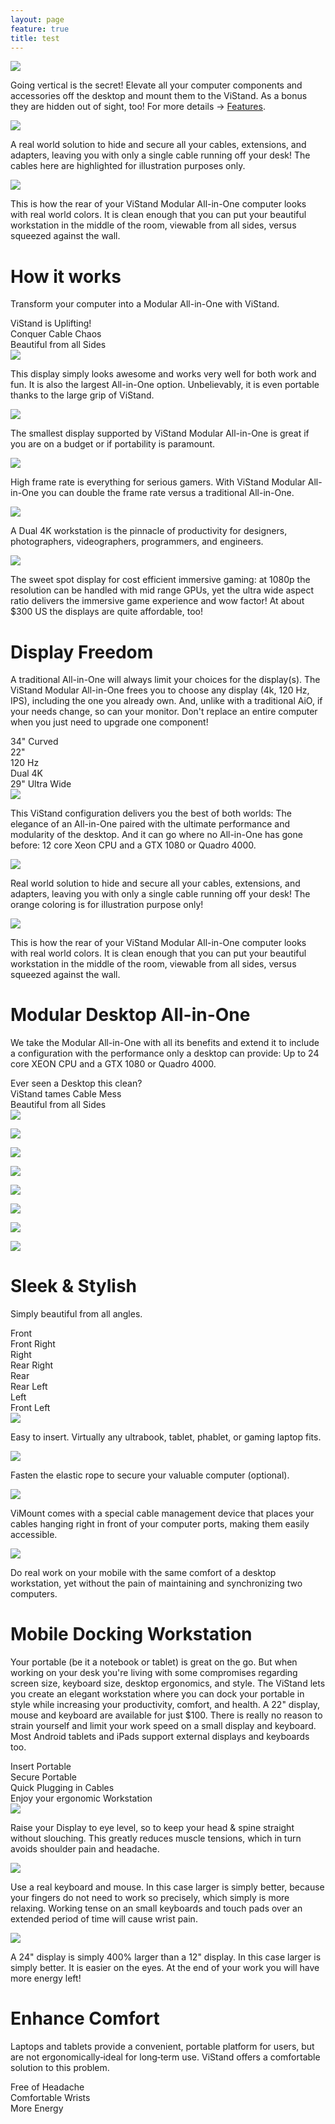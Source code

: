 ```yaml
---
layout: page
feature: true
title: test
---
```


<!-- Tabs for section How it works -->

<v2-switcher>
  <div class="feature-section vertical-tab-section">
    <div layout="column" layout-gt-sm="row" class="feature-row">
      <div flex-gt-sm="50" flex-order="2" flex-order-gt-sm="0">
        <v2-switch-text>
          <img src="https://raw.githubusercontent.com/V-Squared/V-Squared.github.io/master/art/vistand/how-it-works/uplifting/vistand-uplifting-raw.png">
          <p class="caption-text">Going vertical is the secret! Elevate all your computer components and accessories off the desktop and mount them to the ViStand. As a bonus they are hidden out of sight, too! For more details → <a href="">Features</a>.</p>
        </v2-switch-text>
        <v2-switch-text>
          <img src="https://raw.githubusercontent.com/V-Squared/V-Squared.github.io/master/art/vistand/how-it-works/conquer-cables/conquer-cables-540p.jpg">
          <p class="caption-text">A real world solution to hide and secure all your cables, extensions, and adapters, leaving you with only a single cable running off your desk! The cables here are highlighted for illustration purposes only.</p>
        </v2-switch-text>        
        <v2-switch-text>
          <img src="https://raw.githubusercontent.com/V-Squared/V-Squared.github.io/master/art/vistand/how-it-works/beautiful-all-sides/beautiful-all-sides-540p.png">
          <p class="caption-text">This is how the rear of your ViStand Modular All-in-One computer looks with real world colors. It is clean enough that you can put your beautiful workstation in the middle of the room, viewable from all sides, versus squeezed against the wall.</p>
        </v2-switch-text>        
      </div>
      <div flex-gt-sm="50">
        <h1 id="how-it-works">How it works</h1>
        <p>Transform your computer into a Modular All-in-One with ViStand.</p>
        <div class="vertical-tabs">
          <div class="tab-item" v2-switch-item="0">
            ViStand is Uplifting!
          </div>
          <div class="tab-item" v2-switch-item="1">
            Conquer Cable Chaos
          </div>    
          <div class="tab-item" v2-switch-item="2">
            Beautiful from all Sides
          </div>          
        </div>
      </div>
    </div>
  </div>
</v2-switcher>


<!-- Tabs for section "Display Freedom" in ViStand Introduction -->

<v2-switcher>
  <div class="feature-section vertical-tab-section">
    <div layout="column" layout-gt-sm="row" class="feature-row">
      <div flex-gt-sm="50" flex-order="2" flex-order-gt-sm="0">
        <v2-switch-text>
          <img src="https://raw.githubusercontent.com/V-Squared/V-Squared.github.io/master/art/vistand/display-freedom/34-curved/34-curved-raw.png"> 
          <p class="caption-text">This display simply looks awesome and works very well for both work and fun. It is also the largest All-in-One option. Unbelievably, it is even portable thanks to the large grip of ViStand.</p>
        </v2-switch-text>
        <v2-switch-text>
          <img src="https://raw.githubusercontent.com/V-Squared/V-Squared.github.io/master/art/vistand/display-freedom/22-inch/22-inch.jpg">
          <p class="caption-text">The smallest display supported by ViStand Modular All-in-One is great if you are on a budget or if portability is paramount.</p>
        </v2-switch-text>
        <v2-switch-text>
          <img src="https://raw.githubusercontent.com/V-Squared/V-Squared.github.io/master/art/vistand/display-freedom/120-hz/120-hz-raw.png">
          <p class="caption-text">High frame rate is everything for serious gamers. With ViStand Modular All-in-One you can double the frame rate versus a traditional All-in-One.</p>
        </v2-switch-text>
        <v2-switch-text>
          <img src="https://raw.githubusercontent.com/V-Squared/V-Squared.github.io/master/art/vistand/display-freedom/dual-4k/dual-4k-raw.png">
          <p class="caption-text">A Dual 4K workstation is the pinnacle of productivity for designers, photographers, videographers, programmers, and engineers.</p>
        </v2-switch-text>
        <v2-switch-text>
          <img src="https://raw.githubusercontent.com/V-Squared/V-Squared.github.io/master/art/vistand/display-freedom/29-inch/29-inch-raw.png">
          <p class="caption-text">The sweet spot display for cost efficient immersive gaming: at 1080p the resolution can be handled with mid range GPUs, yet the ultra wide aspect ratio delivers the immersive game experience and wow factor! At about $300 US the displays are quite affordable, too! </p>
        </v2-switch-text>
      </div>
      <div flex-gt-sm="50">
        <h1 id="display-freedom">Display Freedom</h1>
        <p>A traditional All-in-One will always limit your choices for the display(s). The ViStand Modular All-in-One frees you to choose any display (4k, 120 Hz, IPS), including the one you already own. And, unlike with a traditional AiO, if your needs change, so can your monitor. Don't replace an entire computer when you just need to upgrade one component!</p>
        <div class="vertical-tabs">
          <div class="tab-item" v2-switch-item="0">
            34" Curved
          </div>
          <div class="tab-item" v2-switch-item="1">
            22"
          </div>
          <div class="tab-item" v2-switch-item="2">
            120 Hz
          </div>
          <div class="tab-item" v2-switch-item="3">
            Dual 4K
          </div>
          <div class="tab-item" v2-switch-item="4">
            29" Ultra Wide
          </div>
        </div>
      </div>
    </div>
  </div>
</v2-switcher>


<!-- Tabs for section Modular Desktop All-in-One -->

<v2-switcher>
  <div class="feature-section vertical-tab-section">
    <div layout="column" layout-gt-sm="row" class="feature-row">
      <div flex-gt-sm="50" flex-order="2" flex-order-gt-sm="0">
        <v2-switch-text>
          <img src="https://raw.githubusercontent.com/V-Squared/V-Squared.github.io/master/art/vistand/modular-desktop/clean-desktop-config/clean-desktop-config-raw.png">
          <p class="caption-text">This ViStand configuration delivers you the best of both worlds: The elegance of an All-in-One paired with the ultimate performance and modularity of the desktop. And it can go where no All-in-One has gone before: 12 core Xeon CPU and a GTX 1080 or Quadro 4000.</p>
        </v2-switch-text>
        <v2-switch-text>
          <img src="https://raw.githubusercontent.com/V-Squared/V-Squared.github.io/master/art/vistand/modular-desktop/desktop-no-cable-mess/desktop-no-cable-mess-raw.png">
          <p class="caption-text">Real world solution to hide and secure all your cables, extensions, and adapters, leaving you with only a single cable running off your desk! The orange coloring is for illustration purpose only!</p>
        </v2-switch-text>  
        <v2-switch-text>
          <img src="https://raw.githubusercontent.com/V-Squared/V-Squared.github.io/master/art/vistand/modular-desktop/desktop-beautiful-behind/desktop-beautiful-behind-raw.png">
          <p class="caption-text">This is how the rear of your ViStand Modular All-in-One computer looks with real world colors. It is clean enough that you can put your beautiful workstation in the middle of the room, viewable from all sides, versus squeezed against the wall.</p>
        </v2-switch-text>       
      </div>
      <div flex-gt-sm="50">
        <h1 id="modular-desktop-all-in-one">Modular Desktop All-in-One</h1>
        <p>We take the Modular All-in-One with all its benefits and extend it to include a configuration with the performance only a desktop can provide: Up to 24 core XEON CPU and a GTX 1080 or Quadro 4000.</p>
        <div class="vertical-tabs">
          <div class="tab-item" v2-switch-item="0">
            Ever seen a Desktop this clean?
          </div>
          <div class="tab-item" v2-switch-item="1">
            ViStand tames Cable Mess
          </div>     
          <div class="tab-item" v2-switch-item="2">
            Beautiful from all Sides
          </div>           
        </div>
      </div>
    </div>
  </div>
</v2-switcher>

<!-- Tabs for section Sleek and stylish -->

<v2-switcher>
  <div class="feature-section vertical-tab-section">
    <div layout="column" layout-gt-sm="row" class="feature-row">
      <div flex-gt-sm="50" flex-order="2" flex-order-gt-sm="0">
        <v2-switch-text>
          <img src="https://raw.githubusercontent.com/V-Squared/V-Squared.github.io/master/art/vistand/360-view/v1/360-1-raw.png">
          <p class="caption-text"></p>
        </v2-switch-text>
        <v2-switch-text>
          <img src="https://raw.githubusercontent.com/V-Squared/V-Squared.github.io/master/art/vistand/360-view/v1/360-2-raw.png">
          <p class="caption-text"></p>
        </v2-switch-text>  
        <v2-switch-text>
          <img src="https://raw.githubusercontent.com/V-Squared/V-Squared.github.io/master/art/vistand/360-view/v1/360-3-raw.png">
          <p class="caption-text"></p>
        </v2-switch-text>  
        <v2-switch-text>
          <img src="https://raw.githubusercontent.com/V-Squared/V-Squared.github.io/master/art/vistand/360-view/v1/360-4-raw.png">
          <p class="caption-text"></p>
        </v2-switch-text>  
        <v2-switch-text>
          <img src="https://raw.githubusercontent.com/V-Squared/V-Squared.github.io/master/art/vistand/360-view/v1/360-5-raw.png">
          <p class="caption-text"></p>
        </v2-switch-text>  
        <v2-switch-text>
          <img src="https://raw.githubusercontent.com/V-Squared/V-Squared.github.io/master/art/vistand/360-view/v1/360-6-raw.png">
          <p class="caption-text"></p>
        </v2-switch-text>  
        <v2-switch-text>
          <img src="https://raw.githubusercontent.com/V-Squared/V-Squared.github.io/master/art/vistand/360-view/v1/360-7-raw.png">
          <p class="caption-text"></p>
        </v2-switch-text>  
        <v2-switch-text>
          <img src="https://raw.githubusercontent.com/V-Squared/V-Squared.github.io/master/art/vistand/360-view/v1/360-8-raw.png">
          <p class="caption-text"></p>
        </v2-switch-text>        
      </div>
      <div flex-gt-sm="50">
        <h1 id="sleek-and-stylish">Sleek & Stylish</h1>
        <p>Simply beautiful from all angles.</p>
        <div class="vertical-tabs">
          <div class="tab-item" v2-switch-item="0">
            Front
          </div>
          <div class="tab-item" v2-switch-item="1">
            Front Right
          </div>    
          <div class="tab-item" v2-switch-item="2">
            Right
          </div>  
          <div class="tab-item" v2-switch-item="3">
            Rear Right
          </div>  
          <div class="tab-item" v2-switch-item="4">
            Rear
          </div>  
          <div class="tab-item" v2-switch-item="5">
            Rear Left
          </div>  
          <div class="tab-item" v2-switch-item="6">
            Left
          </div>  
          <div class="tab-item" v2-switch-item="7">
            Front Left
          </div>        
        </div>
      </div>
    </div>
  </div>
</v2-switcher>

<!-- Tabs for section Mobile Docking Workstation -->

<v2-switcher>
  <div class="feature-section vertical-tab-section">
    <div layout="column" layout-gt-sm="row" class="feature-row">
      <div flex-gt-sm="50" flex-order="2" flex-order-gt-sm="0">
        <v2-switch-text>
          <img src="https://raw.githubusercontent.com/V-Squared/V-Squared.github.io/master/art/vistand/mobile-docking/insert-portable/insert-portable-raw.png">
          <p class="caption-text">Easy to insert. Virtually any ultrabook, tablet, phablet, or gaming laptop fits.</p>
        </v2-switch-text>
        <v2-switch-text>
          <img src="https://raw.githubusercontent.com/V-Squared/V-Squared.github.io/master/art/vistand/mobile-docking/secure-portable/secure-portable-raw.png">
          <p class="caption-text">Fasten the elastic rope to secure your valuable computer (optional).</p>
        </v2-switch-text>
        <v2-switch-text>
          <img src="https://raw.githubusercontent.com/V-Squared/V-Squared.github.io/master/art/vistand/vimount-mobile-docking/vimount-mobile-docking-raw.png">
          <p class="caption-text">ViMount comes with a special cable management device that places your cables hanging right in front of your computer ports, making them easily accessible.</p>
        </v2-switch-text>
        <v2-switch-text>
          <img src="https://raw.githubusercontent.com/V-Squared/V-Squared.github.io/master/art/vistand/mobile-docking/enjoy-mobile-workstation/enjoy-mobile-workstation-raw.png">
          <p class="caption-text">Do real work on your mobile with the same comfort of a desktop workstation, yet without the pain of maintaining and synchronizing two computers.</p>
        </v2-switch-text>     
      </div>
      <div flex-gt-sm="50">
        <h1 id="mobile-docking-workstation">Mobile Docking Workstation</h1>
        <p>Your portable (be it a notebook or tablet) is great on the go. But when working on your desk you're living with some compromises regarding screen size, keyboard size, desktop ergonomics, and style. The ViStand lets you create an elegant workstation where you can dock your portable in style while increasing your productivity, comfort, and health. A 22" display, mouse and keyboard are available for just $100. There is really no reason to strain yourself and limit your work speed on a small display and keyboard. Most Android tablets and iPads support external displays and keyboards too.</p>
        <div class="vertical-tabs">
          <div class="tab-item" v2-switch-item="0">
            Insert Portable
          </div>
          <div class="tab-item" v2-switch-item="1">
            Secure Portable
          </div>     
           <div class="tab-item" v2-switch-item="2">
            Quick Plugging in Cables
          </div>  
          <div class="tab-item" v2-switch-item="3">
            Enjoy your ergonomic Workstation
          </div>  
        </div>
      </div>
    </div>
  </div>
</v2-switcher>

<!-- Tabs for section Enhance Comfort -->

<v2-switcher>
  <div class="feature-section vertical-tab-section">
    <div layout="column" layout-gt-sm="row" class="feature-row">
      <div flex-gt-sm="50" flex-order="2" flex-order-gt-sm="0">
        <v2-switch-text>
          <img src="https://raw.githubusercontent.com/V-Squared/V-Squared.github.io/master/art/vistand/enhance-comfort/no-headache/no-headache-good-raw.png">
          <p class="caption-text">Raise your Display to eye level, so to keep your head & spine straight without slouching. This greatly reduces muscle tensions, which in turn avoids shoulder pain and headache.</p>
        </v2-switch-text>
        <v2-switch-text>
          <img src="https://raw.githubusercontent.com/V-Squared/V-Squared.github.io/master/art/vistand/enhance-comfort/comfortable-wrists/comfortable-wrists-good-raw.png">
          <p class="caption-text">Use a real keyboard and mouse. In this case larger is simply better, because your fingers do not need to work so precisely, which simply is more relaxing. Working tense on an small keyboards and touch pads over an extended period of time will cause wrist pain.</p>
        </v2-switch-text>
        <v2-switch-text>
          <img src="https://raw.githubusercontent.com/V-Squared/V-Squared.github.io/master/art/vistand/enhance-comfort/more-energy/more_energy-good-raw.png">
          <p class="caption-text">A 24" display is simply 400% larger than a 12" display. In this case larger is simply better. It is easier on the eyes. At the end of your work you will have more energy left!</p>
        </v2-switch-text>       
      </div>
      <div flex-gt-sm="50">
        <h1 id="enhance-comfort">Enhance Comfort</h1>
        <p>Laptops and tablets provide a convenient, portable platform for users, but are not ergonomically‐ideal for long‐term use.  ViStand offers a comfortable solution to this problem.</p>
        <div class="vertical-tabs">
          <div class="tab-item" v2-switch-item="0">
            Free of Headache
          </div>
          <div class="tab-item" v2-switch-item="1">
            Comfortable Wrists
          </div>   
          <div class="tab-item" v2-switch-item="3">
            More Energy
          </div>        
        </div>
      </div>
    </div>
  </div>
</v2-switcher>
